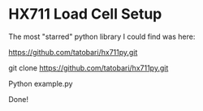 # HX711 Load Cell Setup

The most "starred" python library I could find was here:

https://github.com/tatobari/hx711py.git

git clone https://github.com/tatobari/hx711py.git

Python example.py 

Done!
